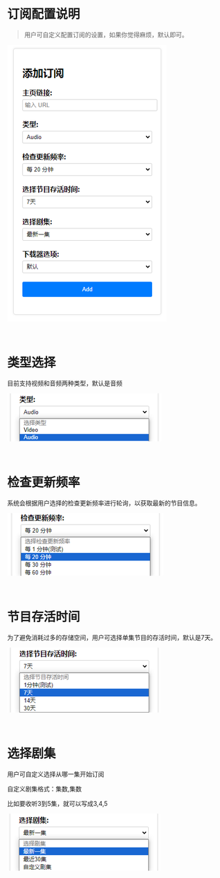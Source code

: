 # 订阅配置说明
> 用户可自定义配置订阅的设置，如果你觉得麻烦，默认即可。

![add](./add.png)

<br>

# 类型选择

目前支持视频和音频两种类型，默认是音频

![type](./type.png)

<br>

# 检查更新频率

系统会根据用户选择的检查更新频率进行轮询，以获取最新的节目信息。

![check](./check.png)

<br>

# 节目存活时间

为了避免消耗过多的存储空间，用户可选择单集节目的存活时间，默认是7天。

![save](./save.png)

<br>

# 选择剧集

用户可自定义选择从哪一集开始订阅

自定义剧集格式：集数,集数

比如要收听3到5集，就可以写成3,4,5

![episode](./episcode.png)

